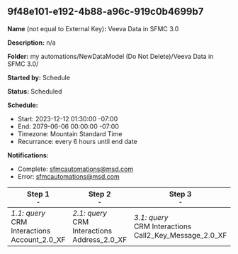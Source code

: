 ## 9f48e101-e192-4b88-a96c-919c0b4699b7

**Name** (not equal to External Key)**:** Veeva Data in SFMC 3.0

**Description:** n/a

**Folder:** my automations/NewDataModel (Do Not Delete)/Veeva Data in SFMC 3.0/

**Started by:** Schedule

**Status:** Scheduled

**Schedule:**

* Start: 2023-12-12 01:30:00 -07:00
* End: 2079-06-06 00:00:00 -07:00
* Timezone: Mountain Standard Time
* Recurrance: every 6 hours until end date

**Notifications:**

* Complete: sfmcautomations@msd.com
* Error: sfmcautomations@msd.com

| Step 1<br>_<small>-</small>_ | Step 2<br>_<small>-</small>_ | Step 3<br>_<small>-</small>_ | Step 4<br>_<small>-</small>_ | Step 5<br>_<small>-</small>_ | Step 6<br>_<small>-</small>_ | Step 7<br>_<small>-</small>_ | Step 8<br>_<small>-</small>_ | Step 9<br>_<small>-</small>_ | Step 10<br>_<small>-</small>_ | Step 11<br>_<small>-</small>_ | Step 12<br>_<small>-</small>_ | Step 13<br>_<small>-</small>_ | Step 14<br>_<small>-</small>_ | Step 15<br>_<small>-</small>_ | Step 16<br>_<small>-</small>_ | Step 17<br>_<small>-</small>_ | Step 18<br>_<small>-</small>_ | Step 19<br>_<small>-</small>_ | Step 20<br>_<small>-</small>_ | Step 21<br>_<small>-</small>_ | Step 22<br>_<small>-</small>_ | Step 23<br>_<small>-</small>_ | Step 24<br>_<small>-</small>_ | Step 25<br>_<small>-</small>_ | Step 26<br>_<small>-</small>_ | Step 27<br>_<small>-</small>_ |
| --- | --- | --- | --- | --- | --- | --- | --- | --- | --- | --- | --- | --- | --- | --- | --- | --- | --- | --- | --- | --- | --- | --- | --- | --- | --- | --- |
| _1.1: query_<br>CRM Interactions Account_2.0_XF | _2.1: query_<br>CRM Interactions Address_2.0_XF | _3.1: query_<br>CRM Interactions Call2_Key_Message_2.0_XF | _4.1: query_<br>CRM Interactions Approved_Document_2.0_XF | _5.1: query_<br>CRM Interactions Call2_Sample_2.0_XF | _6.1: query_<br>CRM Interactions Call2_Detail_2.0_XF | _7.1: query_<br>CRM Interactions Email_Activity_2.0_XF | _8.1: query_<br>CRM_Interactions Clm_Presentation_2.0_XF | _9.1: query_<br>CRM Interactions _Product_2.0_XF | _10.1: query_<br>CRM Interactions Multichannel_consent_2.0_XF | _11.1: query_<br>CRM Interactions Question_Response_2.0_XF | _12.1: query_<br>CRM_Interactions_Product_metrics_2.0_XF | _13.1: query_<br>CRM Interactions  Survey_2.0_XF | _14.1: query_<br>CRM Interactions Sent_Email_2.0_XF | _15.1: query_<br>CRM Interactions Survey_Target_2.0_XF | _16.1: query_<br>CRM Interactions Survey_Question_2.0_XF | _17.1: query_<br>CRM Interactions User_2.0_XF | _18.1: query_<br>CRM Interactions TSF_2.0_XF | _19.1: query_<br>CRM Interactions Call2_2.0_XF | _20.1: query_<br>CRM Interactions MC_Cycle_Plan_3.0_XF | _21.1: query_<br>CRM Interactions MC_Cycle_Plan_Channel_3.0_XF | _22.1: query_<br>CRM Interactions MC_Cycle_Plan_Product_3.0_XF | _23.1: query_<br>CRM Interactions MC_Cycle_Plan_Target_3.0_XF | _24.1: query_<br>CRM Interactions MSD_CORE_CI_Target_Response_3.0_XF | _25.1: query_<br>CRM Interactions MSD_CORE_CI_Header_3.0_XF | _26.1: query_<br>CRM Interactions MSD_CORE_CI_Question_3.0_XF | _27.1: query_<br>CRM Interactions Dynamic_Attribute_3.0_XF |
